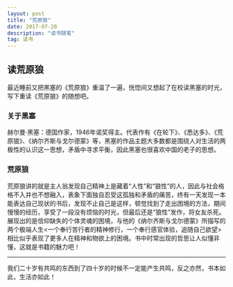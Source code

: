 ```yaml
---
layout: post
title: "荒原狼"
date: 2017-07-20 
description: "读书随笔"
tag: 读书 
---  
```

## 读荒原狼
最近睡前又把黑塞的《荒原狼》重温了一遍，恍惚间又想起了在校读黑塞的时光，写下重读《荒原狼》的随想吧。
### 关于黑塞
赫尔曼·黑塞：德国作家，1946年诺奖得主。代表作有《在轮下》、《悉达多》、《荒原狼》、《纳尔齐斯与戈尔德蒙》等，黑塞的作品主题大多数都是围绕人对生活的两极性的认识这一思想，矛盾中寻求平衡，因此黑塞也很喜欢中国的老子的思想。
### 荒原狼
荒原狼讲的就是主人翁发现自己精神上是藏着“人性”和“狼性”的人，因此与社会格格不入并也不想融入，表象下面独自忍受这孤独和矛盾的痛苦，终有一天发现一本能表达自己现状的书后，发现不止自己是这样，顿觉找到了走出困境的方法，期间慢慢的经历，享受了一段没有烦恼的时光，但最后还是“狼性”发作，将女友杀死。展现出的是信仰缺失的个体灵魂的困境，与他的《纳尔齐斯与戈尔德蒙》所描写的两个极端人生<一个奉行苦行者的精神修行，一个奉行感官体验，追随自己欲望>相比似乎表现了更多人在精神和物欲上的困境。书中时常出现的哲思让人似懂非懂，这就是书籍的魅力吧！

----------

我们二十岁有共鸣的东西到了四十岁的时候不一定能产生共鸣，反之亦然，书本如此，生活亦如此！
